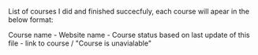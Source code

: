 
List of courses I did and finished succecfuly, each course will apear in the below format:

Course name - Website name - Course status based on last update of this file - link to course / "Course is unavialable"
